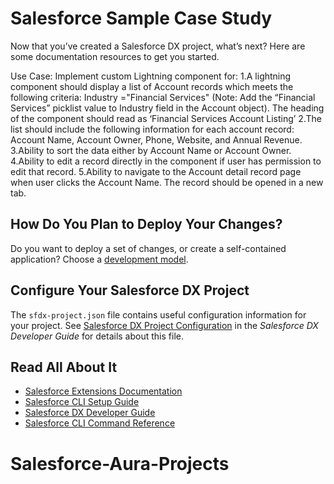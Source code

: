 # Salesforce Sample Case Study

Now that you’ve created a Salesforce DX project, what’s next? Here are some documentation resources to get you started.

Use Case: Implement custom Lightning component for:
1.A lightning component should display a list of Account records which meets the following
criteria: Industry ="Financial Services" (Note: Add the “Financial Services” picklist value to
Industry field in the Account object). The heading of the component should read as ‘Financial
Services Account Listing’
2.The list should include the following information for each account record: Account Name,
Account Owner, Phone, Website, and Annual Revenue.
3.Ability to sort the data either by Account Name or Account Owner.
4.Ability to edit a record directly in the component if user has permission to edit that record.
5.Ability to navigate to the Account detail record page when user clicks the Account Name. The
record should be opened in a new tab.

## How Do You Plan to Deploy Your Changes?

Do you want to deploy a set of changes, or create a self-contained application? Choose a [development model](https://developer.salesforce.com/tools/vscode/en/user-guide/development-models).

## Configure Your Salesforce DX Project

The `sfdx-project.json` file contains useful configuration information for your project. See [Salesforce DX Project Configuration](https://developer.salesforce.com/docs/atlas.en-us.sfdx_dev.meta/sfdx_dev/sfdx_dev_ws_config.htm) in the _Salesforce DX Developer Guide_ for details about this file.

## Read All About It

- [Salesforce Extensions Documentation](https://developer.salesforce.com/tools/vscode/)
- [Salesforce CLI Setup Guide](https://developer.salesforce.com/docs/atlas.en-us.sfdx_setup.meta/sfdx_setup/sfdx_setup_intro.htm)
- [Salesforce DX Developer Guide](https://developer.salesforce.com/docs/atlas.en-us.sfdx_dev.meta/sfdx_dev/sfdx_dev_intro.htm)
- [Salesforce CLI Command Reference](https://developer.salesforce.com/docs/atlas.en-us.sfdx_cli_reference.meta/sfdx_cli_reference/cli_reference.htm)
# Salesforce-Aura-Projects
